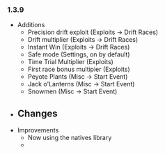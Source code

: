 ### 1.3.9
- Additions
    - Precision drift exploit (Exploits -> Drift Races)
    - Drift multiplier (Exploits -> Drift Races)
    - Instant Win (Exploits -> Drift Races)
    - Safe mode (Settings, on by default)
    - Time Trial Multiplier (Exploits)
    - First race bonus multipier (Exploits)
    - Peyote Plants (Misc -> Start Event)
    - Jack o'Lanterns (Misc -> Start Event)
    - Snowmen (Misc -> Start Event)
- Changes
    - 
- Improvements
    - Now using the natives library
    - 